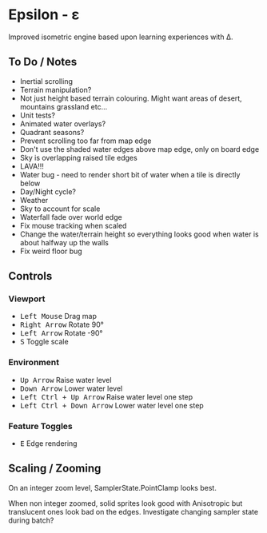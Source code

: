 ﻿# Epsilon - ε

Improved isometric engine based upon learning experiences with Δ.

## To Do / Notes

- Inertial scrolling
- Terrain manipulation?
- Not just height based terrain colouring. Might want areas of desert, mountains grassland etc...
- Unit tests?
- Animated water overlays?
- Quadrant seasons?
- Prevent scrolling too far from map edge
- Don't use the shaded water edges above map edge, only on board edge
- Sky is overlapping raised tile edges
- LAVA!!!
- Water bug - need to render short bit of water when a tile is directly below
- Day/Night cycle?
- Weather
- Sky to account for scale
- Waterfall fade over world edge
- Fix mouse tracking when scaled
- Change the water/terrain height so everything looks good when water is about halfway up the walls
- Fix weird floor bug

## Controls

### Viewport

- <kbd>Left Mouse</kbd> Drag map
- <kbd>Right Arrow</kbd> Rotate 90° 
- <kbd>Left Arrow</kbd> Rotate -90°
- <kbd>S</kbd> Toggle scale

### Environment

- <kbd>Up Arrow</kbd> Raise water level
- <kbd>Down Arrow</kbd> Lower water level
- <kbd>Left Ctrl + Up Arrow</kbd> Raise water level one step
- <kbd>Left Ctrl + Down Arrow</kbd> Lower water level one step

### Feature Toggles

- <kbd>E</kbd> Edge rendering

## Scaling / Zooming

On an integer zoom level, SamplerState.PointClamp looks best.

When non integer zoomed, solid sprites look good with Anisotropic but translucent ones look bad on the edges. Investigate changing sampler state during batch?
